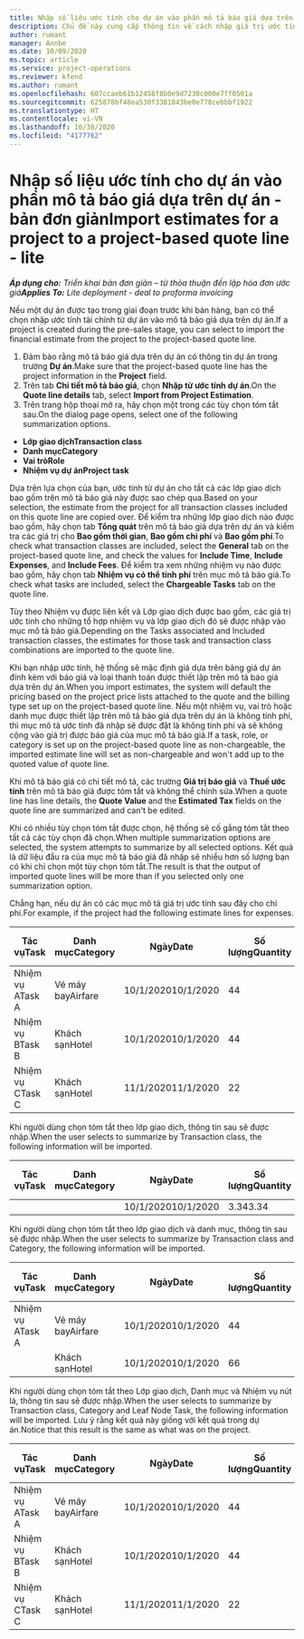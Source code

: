```yaml
---
title: Nhập số liệu ước tính cho dự án vào phần mô tả báo giá dựa trên dự án - bản đơn giản
description: Chủ đề này cung cấp thông tin về cách nhập giá trị ước tính từ dự án vào mục mô tả báo giá.
author: rumant
manager: Annbe
ms.date: 10/09/2020
ms.topic: article
ms.service: project-operations
ms.reviewer: kfend
ms.author: rumant
ms.openlocfilehash: 607ccaeb61b12458f8b0e9d7230c000e7ff0501a
ms.sourcegitcommit: 625878bf48ea530f3381843be0e778cebbbf1922
ms.translationtype: HT
ms.contentlocale: vi-VN
ms.lasthandoff: 10/30/2020
ms.locfileid: "4177762"
---
```

# <a name="import-estimates-for-a-project-to-a-project-based-quote-line---lite"></a><span data-ttu-id="7074f-103">Nhập số liệu ước tính cho dự án vào phần mô tả báo giá dựa trên dự án - bản đơn giản</span><span class="sxs-lookup"><span data-stu-id="7074f-103">Import estimates for a project to a project-based quote line - lite</span></span>

<span data-ttu-id="7074f-104">_**Áp dụng cho:** Triển khai bản đơn giản – từ thỏa thuận đến lập hóa đơn ước giá_</span><span class="sxs-lookup"><span data-stu-id="7074f-104">_**Applies To:** Lite deployment - deal to proforma invoicing_</span></span>

<span data-ttu-id="7074f-105">Nếu một dự án được tạo trong giai đoạn trước khi bán hàng, bạn có thể chọn nhập ước tính tài chính từ dự án vào mô tả báo giá dựa trên dự án.</span><span class="sxs-lookup"><span data-stu-id="7074f-105">If a project is created during the pre-sales stage, you can select to import the financial estimate from the project to the project-based quote line.</span></span>

1. <span data-ttu-id="7074f-106">Đảm bảo rằng mô tả báo giá dựa trên dự án có thông tin dự án trong trường **Dự án**.</span><span class="sxs-lookup"><span data-stu-id="7074f-106">Make sure that the project-based quote line has the project information in the **Project** field.</span></span>
2. <span data-ttu-id="7074f-107">Trên tab **Chi tiết mô tả báo giá**, chọn **Nhập từ ước tính dự án**.</span><span class="sxs-lookup"><span data-stu-id="7074f-107">On the **Quote line details** tab, select **Import from Project Estimation**.</span></span>
3. <span data-ttu-id="7074f-108">Trên trang hộp thoại mở ra, hãy chọn một trong các tùy chọn tóm tắt sau.</span><span class="sxs-lookup"><span data-stu-id="7074f-108">On the dialog page opens, select one of the following summarization options.</span></span>

  - <span data-ttu-id="7074f-109">**Lớp giao dịch**</span><span class="sxs-lookup"><span data-stu-id="7074f-109">**Transaction class**</span></span>
  - <span data-ttu-id="7074f-110">**Danh mục**</span><span class="sxs-lookup"><span data-stu-id="7074f-110">**Category**</span></span>
  - <span data-ttu-id="7074f-111">**Vai trò**</span><span class="sxs-lookup"><span data-stu-id="7074f-111">**Role**</span></span> 
  - <span data-ttu-id="7074f-112">**Nhiệm vụ dự án**</span><span class="sxs-lookup"><span data-stu-id="7074f-112">**Project task**</span></span>

<span data-ttu-id="7074f-113">Dựa trên lựa chọn của bạn, ước tính từ dự án cho tất cả các lớp giao dịch bao gồm trên mô tả báo giá này được sao chép qua.</span><span class="sxs-lookup"><span data-stu-id="7074f-113">Based on your selection, the estimate from the project for all transaction classes included on this quote line are copied over.</span></span> <span data-ttu-id="7074f-114">Để kiểm tra những lớp giao dịch nào được bao gồm, hãy chọn tab **Tổng quát** trên mô tả báo giá dựa trên dự án và kiểm tra các giá trị cho **Bao gồm thời gian**, **Bao gồm chi phí** và **Bao gồm phí**.</span><span class="sxs-lookup"><span data-stu-id="7074f-114">To check what transaction classes are included, select the **General** tab on the project-based quote line, and check the values for **Include Time**, **Include Expenses**, and **Include Fees**.</span></span>  <span data-ttu-id="7074f-115">Để kiểm tra xem những nhiệm vụ nào được bao gồm, hãy chọn tab **Nhiệm vụ có thể tính phí** trên mục mô tả báo giá.</span><span class="sxs-lookup"><span data-stu-id="7074f-115">To check what tasks are included, select the **Chargeable Tasks** tab on the quote line.</span></span>

<span data-ttu-id="7074f-116">Tùy theo Nhiệm vụ được liên kết và Lớp giao dịch được bao gồm, các giá trị ước tính cho những tổ hợp nhiệm vụ và lớp giao dịch đó sẽ được nhập vào mục mô tả báo giá.</span><span class="sxs-lookup"><span data-stu-id="7074f-116">Depending on the Tasks associated and Included transaction classes, the estimates for those task and transaction class combinations are imported to the quote line.</span></span>

<span data-ttu-id="7074f-117">Khi bạn nhập ước tính, hệ thống sẽ mặc định giá dựa trên bảng giá dự án đính kèm với báo giá và loại thanh toán được thiết lập trên mô tả báo giá dựa trên dự án.</span><span class="sxs-lookup"><span data-stu-id="7074f-117">When you import estimates, the system will default the pricing based on the project price lists attached to the quote and the billing type set up on the project-based quote line.</span></span> <span data-ttu-id="7074f-118">Nếu một nhiệm vụ, vai trò hoặc danh mục được thiết lập trên mô tả báo giá dựa trên dự án là không tính phí, thì mục mô tả ước tính đã nhập sẽ được đặt là không tính phí và sẽ không cộng vào giá trị được báo giá của mục mô tả báo giá.</span><span class="sxs-lookup"><span data-stu-id="7074f-118">If a task, role, or category is set up on the project-based quote line as non-chargeable, the imported estimate line will set as non-chargeable and won't add up to the quoted value of quote line.</span></span>

<span data-ttu-id="7074f-119">Khi mô tả báo giá có chi tiết mô tả, các trường **Giá trị báo giá** và **Thuế ước tính** trên mô tả báo giá được tóm tắt và không thể chỉnh sửa.</span><span class="sxs-lookup"><span data-stu-id="7074f-119">When a quote line has line details, the **Quote Value** and the **Estimated Tax** fields on the quote line are summarized and can't be edited.</span></span>

<span data-ttu-id="7074f-120">Khi có nhiều tùy chọn tóm tắt được chọn, hệ thống sẽ cố gắng tóm tắt theo tất cả các tùy chọn đã chọn.</span><span class="sxs-lookup"><span data-stu-id="7074f-120">When multiple summarization options are selected, the system attempts to summarize by all selected options.</span></span> <span data-ttu-id="7074f-121">Kết quả là dữ liệu đầu ra của mục mô tả báo giá đã nhập sẽ nhiều hơn số lượng bạn có khi chỉ chọn một tùy chọn tóm tắt.</span><span class="sxs-lookup"><span data-stu-id="7074f-121">The result is that the output of imported quote lines will be more than if you selected only one summarization option.</span></span>

<span data-ttu-id="7074f-122">Chẳng hạn, nếu dự án có các mục mô tả giá trị ước tính sau đây cho chi phí.</span><span class="sxs-lookup"><span data-stu-id="7074f-122">For example, if the project had the following estimate lines for expenses.</span></span>

| <span data-ttu-id="7074f-123">Tác vụ</span><span class="sxs-lookup"><span data-stu-id="7074f-123">Task</span></span> | <span data-ttu-id="7074f-124">Danh mục</span><span class="sxs-lookup"><span data-stu-id="7074f-124">Category</span></span> | <span data-ttu-id="7074f-125">Ngày</span><span class="sxs-lookup"><span data-stu-id="7074f-125">Date</span></span> | <span data-ttu-id="7074f-126">Số lượng</span><span class="sxs-lookup"><span data-stu-id="7074f-126">Quantity</span></span> | <span data-ttu-id="7074f-127">Đơn giá</span><span class="sxs-lookup"><span data-stu-id="7074f-127">Unit price</span></span> | <span data-ttu-id="7074f-128">Số lượng</span><span class="sxs-lookup"><span data-stu-id="7074f-128">Amount</span></span> |
| --- | --- | --- | --- | --- | --- |
| <span data-ttu-id="7074f-129">Nhiệm vụ A</span><span class="sxs-lookup"><span data-stu-id="7074f-129">Task A</span></span> | <span data-ttu-id="7074f-130">Vé máy bay</span><span class="sxs-lookup"><span data-stu-id="7074f-130">Airfare</span></span> | <span data-ttu-id="7074f-131">10/1/2020</span><span class="sxs-lookup"><span data-stu-id="7074f-131">10/1/2020</span></span> | <span data-ttu-id="7074f-132">4</span><span class="sxs-lookup"><span data-stu-id="7074f-132">4</span></span> | <span data-ttu-id="7074f-133">400</span><span class="sxs-lookup"><span data-stu-id="7074f-133">400</span></span> | <span data-ttu-id="7074f-134">1600</span><span class="sxs-lookup"><span data-stu-id="7074f-134">1600</span></span> |
| <span data-ttu-id="7074f-135">Nhiệm vụ B</span><span class="sxs-lookup"><span data-stu-id="7074f-135">Task B</span></span> | <span data-ttu-id="7074f-136">Khách sạn</span><span class="sxs-lookup"><span data-stu-id="7074f-136">Hotel</span></span> | <span data-ttu-id="7074f-137">10/1/2020</span><span class="sxs-lookup"><span data-stu-id="7074f-137">10/1/2020</span></span> | <span data-ttu-id="7074f-138">4</span><span class="sxs-lookup"><span data-stu-id="7074f-138">4</span></span> | <span data-ttu-id="7074f-139">200</span><span class="sxs-lookup"><span data-stu-id="7074f-139">200</span></span> | <span data-ttu-id="7074f-140">800</span><span class="sxs-lookup"><span data-stu-id="7074f-140">800</span></span> |
| <span data-ttu-id="7074f-141">Nhiệm vụ C</span><span class="sxs-lookup"><span data-stu-id="7074f-141">Task C</span></span> | <span data-ttu-id="7074f-142">Khách sạn</span><span class="sxs-lookup"><span data-stu-id="7074f-142">Hotel</span></span> | <span data-ttu-id="7074f-143">11/1/2020</span><span class="sxs-lookup"><span data-stu-id="7074f-143">11/1/2020</span></span> | <span data-ttu-id="7074f-144">2</span><span class="sxs-lookup"><span data-stu-id="7074f-144">2</span></span> | <span data-ttu-id="7074f-145">200</span><span class="sxs-lookup"><span data-stu-id="7074f-145">200</span></span> | <span data-ttu-id="7074f-146">400</span><span class="sxs-lookup"><span data-stu-id="7074f-146">400</span></span> |

<span data-ttu-id="7074f-147">Khi người dùng chọn tóm tắt theo lớp giao dịch, thông tin sau sẽ được nhập.</span><span class="sxs-lookup"><span data-stu-id="7074f-147">When the user selects to summarize by Transaction class, the following information will be imported.</span></span>

| <span data-ttu-id="7074f-148">Tác vụ</span><span class="sxs-lookup"><span data-stu-id="7074f-148">Task</span></span> | <span data-ttu-id="7074f-149">Danh mục</span><span class="sxs-lookup"><span data-stu-id="7074f-149">Category</span></span> | <span data-ttu-id="7074f-150">Ngày</span><span class="sxs-lookup"><span data-stu-id="7074f-150">Date</span></span> | <span data-ttu-id="7074f-151">Số lượng</span><span class="sxs-lookup"><span data-stu-id="7074f-151">Quantity</span></span> | <span data-ttu-id="7074f-152">Đơn giá</span><span class="sxs-lookup"><span data-stu-id="7074f-152">Unit price</span></span> | <span data-ttu-id="7074f-153">Số lượng</span><span class="sxs-lookup"><span data-stu-id="7074f-153">Amount</span></span> |
| --- | --- | --- | --- | --- | --- |
|||<span data-ttu-id="7074f-154">10/1/2020</span><span class="sxs-lookup"><span data-stu-id="7074f-154">10/1/2020</span></span> | <span data-ttu-id="7074f-155">3.34</span><span class="sxs-lookup"><span data-stu-id="7074f-155">3.34</span></span> | <span data-ttu-id="7074f-156">840</span><span class="sxs-lookup"><span data-stu-id="7074f-156">840</span></span> | <span data-ttu-id="7074f-157">2800</span><span class="sxs-lookup"><span data-stu-id="7074f-157">2800</span></span> |

<span data-ttu-id="7074f-158">Khi người dùng chọn tóm tắt theo lớp giao dịch và danh mục, thông tin sau sẽ được nhập.</span><span class="sxs-lookup"><span data-stu-id="7074f-158">When the user selects to summarize by Transaction class and Category, the following information will be imported.</span></span>

| <span data-ttu-id="7074f-159">Tác vụ</span><span class="sxs-lookup"><span data-stu-id="7074f-159">Task</span></span> | <span data-ttu-id="7074f-160">Danh mục</span><span class="sxs-lookup"><span data-stu-id="7074f-160">Category</span></span> | <span data-ttu-id="7074f-161">Ngày</span><span class="sxs-lookup"><span data-stu-id="7074f-161">Date</span></span> | <span data-ttu-id="7074f-162">Số lượng</span><span class="sxs-lookup"><span data-stu-id="7074f-162">Quantity</span></span> | <span data-ttu-id="7074f-163">Đơn giá</span><span class="sxs-lookup"><span data-stu-id="7074f-163">Unit price</span></span> | <span data-ttu-id="7074f-164">Số lượng</span><span class="sxs-lookup"><span data-stu-id="7074f-164">Amount</span></span> |
| --- | --- | --- | --- | --- | --- |
| <span data-ttu-id="7074f-165">Nhiệm vụ A</span><span class="sxs-lookup"><span data-stu-id="7074f-165">Task A</span></span> | <span data-ttu-id="7074f-166">Vé máy bay</span><span class="sxs-lookup"><span data-stu-id="7074f-166">Airfare</span></span> | <span data-ttu-id="7074f-167">10/1/2020</span><span class="sxs-lookup"><span data-stu-id="7074f-167">10/1/2020</span></span> | <span data-ttu-id="7074f-168">4</span><span class="sxs-lookup"><span data-stu-id="7074f-168">4</span></span> | <span data-ttu-id="7074f-169">400</span><span class="sxs-lookup"><span data-stu-id="7074f-169">400</span></span> | <span data-ttu-id="7074f-170">1600</span><span class="sxs-lookup"><span data-stu-id="7074f-170">1600</span></span> |
| | <span data-ttu-id="7074f-171">Khách sạn</span><span class="sxs-lookup"><span data-stu-id="7074f-171">Hotel</span></span> | <span data-ttu-id="7074f-172">10/1/2020</span><span class="sxs-lookup"><span data-stu-id="7074f-172">10/1/2020</span></span> | <span data-ttu-id="7074f-173">6</span><span class="sxs-lookup"><span data-stu-id="7074f-173">6</span></span> | <span data-ttu-id="7074f-174">200</span><span class="sxs-lookup"><span data-stu-id="7074f-174">200</span></span> | <span data-ttu-id="7074f-175">1200</span><span class="sxs-lookup"><span data-stu-id="7074f-175">1200</span></span> |

<span data-ttu-id="7074f-176">Khi người dùng chọn tóm tắt theo Lớp giao dịch, Danh mục và Nhiệm vụ nút lá, thông tin sau sẽ được nhập.</span><span class="sxs-lookup"><span data-stu-id="7074f-176">When the user selects to summarize by Transaction class, Category and Leaf Node Task, the following information will be imported.</span></span> <span data-ttu-id="7074f-177">Lưu ý rằng kết quả này giống với kết quả trong dự án.</span><span class="sxs-lookup"><span data-stu-id="7074f-177">Notice that this result is the same as what was on the project.</span></span>

| <span data-ttu-id="7074f-178">Tác vụ</span><span class="sxs-lookup"><span data-stu-id="7074f-178">Task</span></span> | <span data-ttu-id="7074f-179">Danh mục</span><span class="sxs-lookup"><span data-stu-id="7074f-179">Category</span></span> | <span data-ttu-id="7074f-180">Ngày</span><span class="sxs-lookup"><span data-stu-id="7074f-180">Date</span></span> | <span data-ttu-id="7074f-181">Số lượng</span><span class="sxs-lookup"><span data-stu-id="7074f-181">Quantity</span></span> | <span data-ttu-id="7074f-182">Đơn giá</span><span class="sxs-lookup"><span data-stu-id="7074f-182">Unit price</span></span> | <span data-ttu-id="7074f-183">Số lượng</span><span class="sxs-lookup"><span data-stu-id="7074f-183">Amount</span></span> |
| --- | --- | --- | --- | --- | --- |
| <span data-ttu-id="7074f-184">Nhiệm vụ A</span><span class="sxs-lookup"><span data-stu-id="7074f-184">Task A</span></span> | <span data-ttu-id="7074f-185">Vé máy bay</span><span class="sxs-lookup"><span data-stu-id="7074f-185">Airfare</span></span> | <span data-ttu-id="7074f-186">10/1/2020</span><span class="sxs-lookup"><span data-stu-id="7074f-186">10/1/2020</span></span> | <span data-ttu-id="7074f-187">4</span><span class="sxs-lookup"><span data-stu-id="7074f-187">4</span></span> | <span data-ttu-id="7074f-188">400</span><span class="sxs-lookup"><span data-stu-id="7074f-188">400</span></span> | <span data-ttu-id="7074f-189">1600</span><span class="sxs-lookup"><span data-stu-id="7074f-189">1600</span></span> |
| <span data-ttu-id="7074f-190">Nhiệm vụ B</span><span class="sxs-lookup"><span data-stu-id="7074f-190">Task B</span></span> | <span data-ttu-id="7074f-191">Khách sạn</span><span class="sxs-lookup"><span data-stu-id="7074f-191">Hotel</span></span> | <span data-ttu-id="7074f-192">10/1/2020</span><span class="sxs-lookup"><span data-stu-id="7074f-192">10/1/2020</span></span> | <span data-ttu-id="7074f-193">4</span><span class="sxs-lookup"><span data-stu-id="7074f-193">4</span></span> | <span data-ttu-id="7074f-194">200</span><span class="sxs-lookup"><span data-stu-id="7074f-194">200</span></span> | <span data-ttu-id="7074f-195">800</span><span class="sxs-lookup"><span data-stu-id="7074f-195">800</span></span> |
| <span data-ttu-id="7074f-196">Nhiệm vụ C</span><span class="sxs-lookup"><span data-stu-id="7074f-196">Task C</span></span> | <span data-ttu-id="7074f-197">Khách sạn</span><span class="sxs-lookup"><span data-stu-id="7074f-197">Hotel</span></span> | <span data-ttu-id="7074f-198">11/1/2020</span><span class="sxs-lookup"><span data-stu-id="7074f-198">11/1/2020</span></span> | <span data-ttu-id="7074f-199">2</span><span class="sxs-lookup"><span data-stu-id="7074f-199">2</span></span> | <span data-ttu-id="7074f-200">200</span><span class="sxs-lookup"><span data-stu-id="7074f-200">200</span></span> | <span data-ttu-id="7074f-201">400</span><span class="sxs-lookup"><span data-stu-id="7074f-201">400</span></span> |
